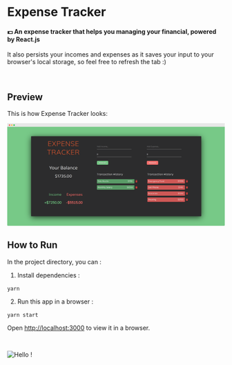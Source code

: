# Expense Tracker

<h4>💵 An expense tracker that helps you managing your financial, powered by React.js</h4>

It also persists your incomes and expenses as it saves your input to your browser's local storage, so feel free to refresh the tab :)

<br>

## Preview

This is how Expense Tracker looks:

<img src="demo/main-page-s.png" alt="main page" />

<br>

## How to Run

In the project directory, you can :

1. Install dependencies :

```
yarn
```

2. Run this app in a browser :

```
yarn start
```

Open [http://localhost:3000](http://localhost:3000) to view it in a browser.

<br>

![Hello !](https://api.visitorbadge.io/api/VisitorHit?user=kevinadhiguna&repo=expense-tracker&label=thanks%20for%20dropping%20in%20!&labelColor=%23000000&countColor=%23FFFFFF)
